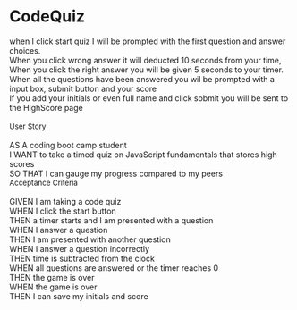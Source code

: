 # CodeQuiz
when I click start quiz I will be prompted with the first question and answer choices.<br />
When you click wrong answer it will deducted 10 seconds from your time,<br />
When you click the right answer you will be given 5 seconds to your timer.<br />
When all the questions have been answered you wil be prompted with a input box, submit button and your score<br />
If you add your initials or even full name and click sobmit you will be sent to the HighScore page<br />
<br />
<font size="2"> User Story </font> <br />
<br />
AS A coding boot camp student<br />
I WANT to take a timed quiz on JavaScript fundamentals that stores high scores<br />
SO THAT I can gauge my progress compared to my peers<br />
<font size="2"> Acceptance Criteria </font><br />
<br />
GIVEN I am taking a code quiz<br />
WHEN I click the start button<br />
THEN a timer starts and I am presented with a question<br />
WHEN I answer a question<br />
THEN I am presented with another question<br />
WHEN I answer a question incorrectly<br />
THEN time is subtracted from the clock<br />
WHEN all questions are answered or the timer reaches 0<br />
THEN the game is over<br />
WHEN the game is over<br />
THEN I can save my initials and score
